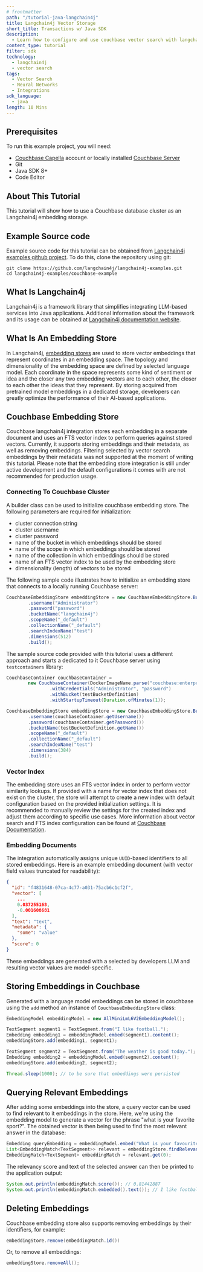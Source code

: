 ```yaml
---
# frontmatter
path: "/tutorial-java-langchain4j"
title: Langchain4j Vector Storage
short_title: Transactions w/ Java SDK
description: 
  - Learn how to configure and use couchbase vector search with langchain4j
content_type: tutorial
filter: sdk
technology:
  - langchain4j
  - vector search
tags:
  - Vector Search
  - Neural Networks
  - Integrations
sdk_language:
  - java
length: 10 Mins
---
```


## Prerequisites

To run this example project, you will need:

- [Couchbase Capella](https://docs.couchbase.com/cloud/get-started/create-account.html) account or locally installed [Couchbase Server](/tutorial-couchbase-installation-options)
- Git
- Java SDK 8+
- Code Editor

## About This Tutorial
This tutorial will show how to use a Couchbase database cluster as an Langchain4j embedding storage.

## Example Source code
Example source code for this tutorial can be obtained from [Langchain4j examples github project](https://github.com/langchain4j/langchain4j-examples/tree/main/couchbase-example).
To do this, clone the repository using git:
```shell
git clone https://github.com/langchain4j/langchain4j-examples.git
cd langchain4j-examples/couchbase-example
```

## What Is Langchain4j
Langchain4j is a framework library that simplifies integrating LLM-based services into Java applications.
Additional information about the framework and its usage can be obtained at [Langchain4j documentation website](https://docs.langchain4j.dev/intro/).

## What Is An Embedding Store
In Langchain4j, [embedding stores](https://docs.langchain4j.dev/integrations/embedding-stores/) are used to store 
vector embeddings that represent coordinates in an embedding space. The topology and dimensionality of the embedding space are 
defined by selected language model. Each coordinate in the space represents some kind of sentiment or idea and
the closer any two embedding vectors are to each other, the closer to each other the ideas that they represent. By storing
acquired from pretrained model embeddings in a dedicated storage, developers can greatly optimize the performance of their 
AI-based applications.

## Couchbase Embedding Store 
Couchbase langchain4j integration stores each embedding in a separate document and uses an FTS vector index to perform
queries against stored vectors. Currently, it supports storing embeddings and their metadata, as well as removing 
embeddings. Filtering selected by vector search embeddings by their metadata was not supported at the moment of writing 
this tutorial. Please note that the embedding store integration is still under active development and the default 
configurations it comes with are not recommended for production usage.

### Connecting To Couchbase Cluster
A builder class can be used to initialize couchbase embedding store. The following parameters are required for 
initialization:
- cluster connection string
- cluster username
- cluster password
- name of the bucket in which embeddings should be stored
- name of the scope in which embeddings should be stored
- name of the collection in which embeddings should be stored
- name of an FTS vector index to be used by the embedding store
- dimensionality (length) of vectors to be stored

The following sample code illustrates how to initialize an embedding store that connects to a locally running Couchbase
server:

```java
CouchbaseEmbeddingStore embeddingStore = new CouchbaseEmbeddingStore.Builder("localhost:8091")
        .username("Administrator")
        .password("password")
        .bucketName("langchain4j")
        .scopeName("_default")
        .collectionName("_default")
        .searchIndexName("test")
        .dimensions(512)
        .build();
```

The sample source code provided with this tutorial uses a different approach and starts a dedicated to it Couchbase 
server using `testcontainers` library: 

```java
CouchbaseContainer couchbaseContainer =
        new CouchbaseContainer(DockerImageName.parse("couchbase:enterprise").asCompatibleSubstituteFor("couchbase/server"))
                .withCredentials("Administrator", "password")
                .withBucket(testBucketDefinition)
                .withStartupTimeout(Duration.ofMinutes(1));

CouchbaseEmbeddingStore embeddingStore = new CouchbaseEmbeddingStore.Builder(couchbaseContainer.getConnectionString())
        .username(couchbaseContainer.getUsername())
        .password(couchbaseContainer.getPassword())
        .bucketName(testBucketDefinition.getName())
        .scopeName("_default")
        .collectionName("_default")
        .searchIndexName("test")
        .dimensions(384)
        .build();
```

### Vector Index
The embedding store uses an FTS vector index in order to perform vector similarity lookups. If provided with a name for
vector index that does not exist on the cluster, the store will attempt to create a new index with default
configuration based on the provided initialization settings. It is recommended to manually review the settings for the
created index and adjust them according to specific use cases. More information about vector search and FTS index 
configuration can be found at [Couchbase Documentation](https://docs.couchbase.com/server/current/vector-search/vector-search.html).

### Embedding Documents
The integration automatically assigns unique `UUID`-based identifiers to all stored embeddings. Here is 
an example embedding document (with vector field values truncated for readability): 

```json
{
  "id": "f4831648-07ca-4c77-a031-75acb6c1cf2f",
  "vector": [
    ...
    0.037255168,
    -0.001608681
  ],
  "text": "text",
  "metadata": {
    "some": "value"
  },
  "score": 0
}
```

These embeddings are generated with a selected by developers LLM and resulting vector values are model-specific.

## Storing Embeddings in Couchbase
Generated with a language model embeddings can be stored in couchbase using the `add` method an instance of `CouchbaseEmbeddingStore`
class:
```java
EmbeddingModel embeddingModel = new AllMiniLmL6V2EmbeddingModel();

TextSegment segment1 = TextSegment.from("I like football.");
Embedding embedding1 = embeddingModel.embed(segment1).content();
embeddingStore.add(embedding1, segment1);

TextSegment segment2 = TextSegment.from("The weather is good today.");
Embedding embedding2 = embeddingModel.embed(segment2).content();
embeddingStore.add(embedding2, segment2);

Thread.sleep(1000); // to be sure that embeddings were persisted
```

## Querying Relevant Embeddings
After adding some embeddings into the store, a query vector can be used to find relevant to it embeddings in the store. 
Here, we're using the embedding model to generate a vector for the phrase "what is your favorite sport?". The obtained 
vector is then being used to find the most relevant answer in the database:
```java
Embedding queryEmbedding = embeddingModel.embed("What is your favourite sport?").content();
List<EmbeddingMatch<TextSegment>> relevant = embeddingStore.findRelevant(queryEmbedding, 1);
EmbeddingMatch<TextSegment> embeddingMatch = relevant.get(0);
```

The relevancy score and text of the selected answer can then be printed to the application output:
```java
System.out.println(embeddingMatch.score()); // 0.81442887
System.out.println(embeddingMatch.embedded().text()); // I like football.
```

## Deleting Embeddings
Couchbase embedding store also supports removing embeddings by their identifiers, for example:
```java
embeddingStore.remove(embeddingMatch.id())
```

Or, to remove all embeddings:
```java
embeddingStore.removeAll();
```
